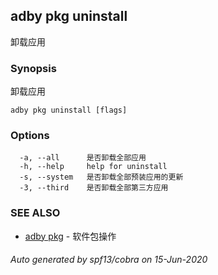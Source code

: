 ## adby pkg uninstall

卸载应用

### Synopsis

卸载应用

```
adby pkg uninstall [flags]
```

### Options

```
  -a, --all      是否卸载全部应用
  -h, --help     help for uninstall
  -s, --system   是否卸载全部预装应用的更新
  -3, --third    是否卸载全部第三方应用
```

### SEE ALSO

* [adby pkg](adby_pkg.md)	 - 软件包操作

###### Auto generated by spf13/cobra on 15-Jun-2020
